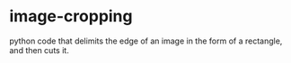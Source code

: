 # image-cropping
python code that delimits the edge of an image in the form of a rectangle, and then cuts it.
